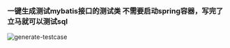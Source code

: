 ### 一键生成测试mybatis接口的测试类 不需要启动spring容器，写完了立马就可以测试sql  

![generate-testcase](https://raw.githubusercontent.com/gejun123456/MyBatisCodeHelper-Pro/master/screenshots/generateTestCaseByClick.gif)
